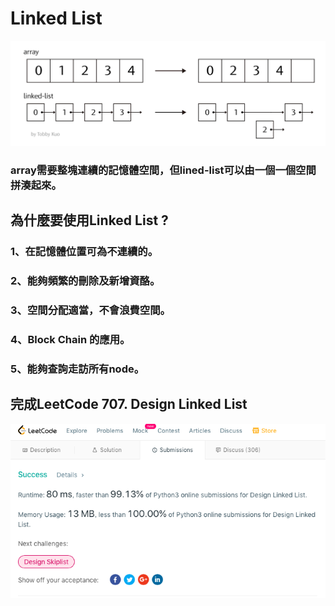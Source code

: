 # Linked List
![](/image/螢幕截圖%202019-10-18%2014.15.51.png)
### array需要整塊連續的記憶體空間，但lined-list可以由一個一個空間拼湊起來。

## 為什麼要使用Linked List ?
### 1、在記憶體位置可為不連續的。
### 2、能夠頻繁的刪除及新增資酪。
### 3、空間分配適當，不會浪費空間。
### 4、Block Chain 的應用。
### 5、能夠查詢走訪所有node。

## 完成LeetCode 707. Design Linked List
![](/image/螢幕截圖%202019-12-28%2014.05.17.png)
